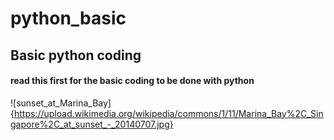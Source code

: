 # python_basic
## Basic python coding
#### read this first for the basic coding to be done with python

![sunset_at_Marina_Bay]{https://upload.wikimedia.org/wikipedia/commons/1/11/Marina_Bay%2C_Singapore%2C_at_sunset_-_20140707.jpg}

